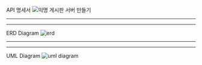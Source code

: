 API 명세서
![익명 게시판 서버 만들기](https://github.com/parkjihwan-kr/springBoard/assets/80877648/5a48ca91-2c41-4014-8610-f35d6b305598)

------------------------------------------------------------------------------
------------------------------------------------------------------------------
ERD Diagram
![erd](https://github.com/parkjihwan-kr/springBoard/assets/80877648/5fffe702-842b-425b-a998-eed64a2515df)


------------------------------------------------------------------------------
------------------------------------------------------------------------------
UML Diagram
![uml diagram](https://github.com/parkjihwan-kr/springBoard/assets/80877648/14d23063-f236-4956-b014-c68bfc8dffe3)

